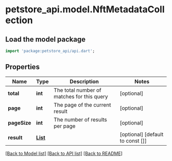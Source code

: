 # petstore_api.model.NftMetadataCollection

## Load the model package
```dart
import 'package:petstore_api/api.dart';
```

## Properties
Name | Type | Description | Notes
------------ | ------------- | ------------- | -------------
**total** | **int** | The total number of matches for this query | [optional] 
**page** | **int** | The page of the current result | [optional] 
**pageSize** | **int** | The number of results per page | [optional] 
**result** | [**List<NftMetadata>**](NftMetadata.md) |  | [optional] [default to const []]

[[Back to Model list]](../README.md#documentation-for-models) [[Back to API list]](../README.md#documentation-for-api-endpoints) [[Back to README]](../README.md)


